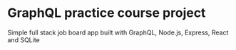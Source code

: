 # GraphQL practice course project 

Simple full stack job board app built with GraphQL, Node.js, Express, React and SQLite
